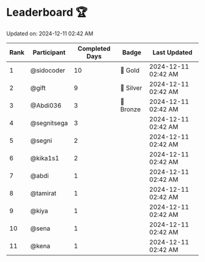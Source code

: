 # Leaderboard 🏆

Updated on: 2024-12-11 02:42 AM

| Rank | Participant       | Completed Days | Badge      | Last Updated         |
|------|-------------------|----------------|------------|----------------------|
| 1    | @sidocoder        | 10             | 🏅 Gold     | 2024-12-11 02:42 AM |
| 2    | @gift             | 9              | 🥈 Silver   | 2024-12-11 02:42 AM |
| 3    | @Abdi036          | 3              | 🥉 Bronze   | 2024-12-11 02:42 AM |
| 4    | @segnitsega       | 3              |            | 2024-12-11 02:42 AM |
| 5    | @segni            | 2              |            | 2024-12-11 02:42 AM |
| 6    | @kika1s1          | 2              |            | 2024-12-11 02:42 AM |
| 7    | @abdi             | 1              |            | 2024-12-11 02:42 AM |
| 8    | @tamirat          | 1              |            | 2024-12-11 02:42 AM |
| 9    | @kiya             | 1              |            | 2024-12-11 02:42 AM |
| 10   | @sena             | 1              |            | 2024-12-11 02:42 AM |
| 11   | @kena             | 1              |            | 2024-12-11 02:42 AM |
